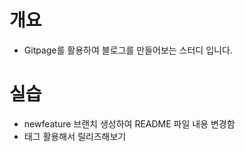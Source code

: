 # 개요
* Gitpage를 활용하여 블로그를 만들어보는 스터디 입니다.


# 실습
* newfeature 브랜치 생성하여 README 파일 내용 변경함
* 태그 활용해서 릴리즈해보기
